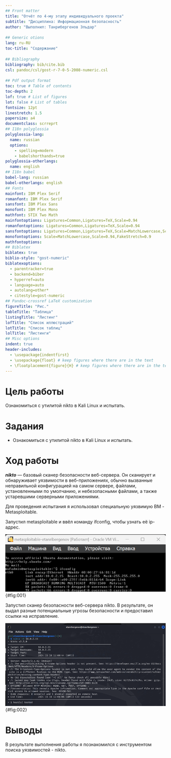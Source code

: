 ```yaml
---
## Front matter
title: "Отчёт по 4-му этапу индивидуального проекта"
subtitle: "Дисциплина: Информационная безопасность"
author: "Выполнил: Танрибергенов Эльдар"

## Generic otions
lang: ru-RU
toc-title: "Содержание"

## Bibliography
bibliography: bib/cite.bib
csl: pandoc/csl/gost-r-7-0-5-2008-numeric.csl

## Pdf output format
toc: true # Table of contents
toc-depth: 2
lof: true # List of figures
lot: false # List of tables
fontsize: 12pt
linestretch: 1.5
papersize: a4
documentclass: scrreprt
## I18n polyglossia
polyglossia-lang:
  name: russian
  options:
	- spelling=modern
	- babelshorthands=true
polyglossia-otherlangs:
  name: english
## I18n babel
babel-lang: russian
babel-otherlangs: english
## Fonts
mainfont: IBM Plex Serif
romanfont: IBM Plex Serif
sansfont: IBM Plex Sans
monofont: IBM Plex Mono
mathfont: STIX Two Math
mainfontoptions: Ligatures=Common,Ligatures=TeX,Scale=0.94
romanfontoptions: Ligatures=Common,Ligatures=TeX,Scale=0.94
sansfontoptions: Ligatures=Common,Ligatures=TeX,Scale=MatchLowercase,Scale=0.94
monofontoptions: Scale=MatchLowercase,Scale=0.94,FakeStretch=0.9
mathfontoptions:
## Biblatex
biblatex: true
biblio-style: "gost-numeric"
biblatexoptions:
  - parentracker=true
  - backend=biber
  - hyperref=auto
  - language=auto
  - autolang=other*
  - citestyle=gost-numeric
## Pandoc-crossref LaTeX customization
figureTitle: "Рис."
tableTitle: "Таблица"
listingTitle: "Листинг"
lofTitle: "Список иллюстраций"
lotTitle: "Список таблиц"
lolTitle: "Листинги"
## Misc options
indent: true
header-includes:
  - \usepackage{indentfirst}
  - \usepackage{float} # keep figures where there are in the text
  - \floatplacement{figure}{H} # keep figures where there are in the text
---
```


# Цель работы

 Ознакомиться с утилитой nikto в Kali Linux и испытать. 

# Задания

- Ознакомиться с утилитой nikto в Kali Linux и испытать.


# Ход работы

***nikto*** — базовый сканер безопасности веб-сервера. Он сканирует и обнаруживает уязвимости в веб-приложениях, обычно вызванные неправильной конфигурацией на самом сервере, файлами, установленными по умолчанию, и небезопасными файлами, а также устаревшими серверными приложениями.

Для проведения испытания я использовал специальную уязвимую ВМ - Metasploitable.

Запустил metasploitable и ввёл команду ifconfig, чтобы узнать её ip-адрес.

![Создание ВМ metasploitable](../images/1.png){#fig:001}

Запустил сканер безопасности веб-сервера nikto. В результате, он выдал разные потенциальные угрозы безопасности и предоставил ссылки на исправление.

![Результат](../images/2.png){#fig:002}




# Выводы

 В результате выполнения работы я познакомился с инструментом поиска уязвимостей - nikto.

